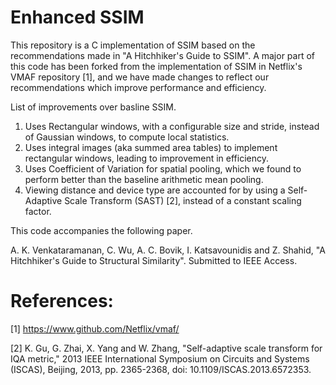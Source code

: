 # Enhanced SSIM
This repository is a C implementation of SSIM based on the recommendations made in "A Hitchhiker's Guide to SSIM". A major part of this code has been forked from the implementation of SSIM in Netflix's VMAF repository [1], and we have made changes to reflect our recommendations which improve performance and efficiency.

List of improvements over basline SSIM.
1. Uses Rectangular windows, with a configurable size and stride, instead of Gaussian windows, to compute local statistics.
2. Uses integral images (aka summed area tables) to implement rectangular windows, leading to improvement in efficiency.
3. Uses Coefficient of Variation for spatial pooling, which we found to perform better than the baseline arithmetic mean pooling.
4. Viewing distance and device type are accounted for by using a Self-Adaptive Scale Transform (SAST) [2], instead of a constant scaling factor.

This code accompanies the following paper.

A. K. Venkataramanan, C. Wu, A. C. Bovik, I. Katsavounidis and Z. Shahid, "A Hitchhiker's Guide to Structural Similarity". Submitted to IEEE Access.

# References:
[1] https://www.github.com/Netflix/vmaf/

[2] K. Gu, G. Zhai, X. Yang and W. Zhang, "Self-adaptive scale transform for IQA metric," 2013 IEEE International Symposium on Circuits and Systems (ISCAS), Beijing, 2013, pp. 2365-2368, doi: 10.1109/ISCAS.2013.6572353.
